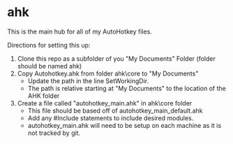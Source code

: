 # ahk

This is the main hub for all of my AutoHotkey files.

Directions for setting this up:
1. Clone this repo as a subfolder of you "My Documents" Folder (folder should be named ahk)
2. Copy Autohotkey.ahk from folder ahk\core to "My Documents"
    * Update the path in the line SetWorkingDir. 
    * The path is relative starting at "My Documents" to the location of the AHK folder
3. Create a file called "autohotkey_main.ahk" in ahk\core folder
    * This file should be based off of autohotkey_main_default.ahk
    * Add any #Include statements to include desired modules.
    * autohotkey_main.ahk will need to be setup on each machine as it is not tracked by git.
